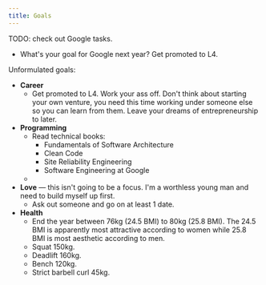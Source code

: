 ```yaml
---
title: Goals
---
```


TODO: check out Google tasks.
- What's your goal for Google next year? Get promoted to L4.


Unformulated goals:
- **Career**
    - Get promoted to L4. Work your ass off. Don't think about starting your own venture, you need this time working under someone else so you can learn from them. Leave your dreams of entrepreneurship to later.
- **Programming**
    - Read technical books:
        - Fundamentals of Software Architecture
        - Clean Code
        - Site Reliability Engineering
        - Software Engineering at Google
    - 
- **Love** — this isn't going to be a focus. I'm a worthless young man and need to build myself up first.
    - Ask out someone and go on at least 1 date.
- **Health**
    - End the year between 76kg (24.5 BMI) to 80kg (25.8 BMI). The 24.5 BMI is apparently most attractive according to women while 25.8 BMI is most aesthetic according to men.
    - Squat 150kg.
    - Deadlift 160kg.
    - Bench 120kg.
    - Strict barbell curl 45kg.
